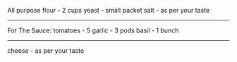 All purpose flour - 2 cups
yeast - small packet
salt - as per your taste
__________________

For The Sauce:
tomatoes - 5
garlic - 3 pods
basil - 1 bunch
__________________

cheese - as per your taste